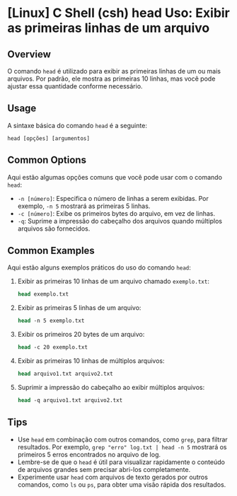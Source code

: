 # [Linux] C Shell (csh) head Uso: Exibir as primeiras linhas de um arquivo

## Overview
O comando `head` é utilizado para exibir as primeiras linhas de um ou mais arquivos. Por padrão, ele mostra as primeiras 10 linhas, mas você pode ajustar essa quantidade conforme necessário.

## Usage
A sintaxe básica do comando `head` é a seguinte:

```
head [opções] [argumentos]
```

## Common Options
Aqui estão algumas opções comuns que você pode usar com o comando `head`:

- `-n [número]`: Especifica o número de linhas a serem exibidas. Por exemplo, `-n 5` mostrará as primeiras 5 linhas.
- `-c [número]`: Exibe os primeiros bytes do arquivo, em vez de linhas.
- `-q`: Suprime a impressão do cabeçalho dos arquivos quando múltiplos arquivos são fornecidos.

## Common Examples
Aqui estão alguns exemplos práticos do uso do comando `head`:

1. Exibir as primeiras 10 linhas de um arquivo chamado `exemplo.txt`:
   ```csh
   head exemplo.txt
   ```

2. Exibir as primeiras 5 linhas de um arquivo:
   ```csh
   head -n 5 exemplo.txt
   ```

3. Exibir os primeiros 20 bytes de um arquivo:
   ```csh
   head -c 20 exemplo.txt
   ```

4. Exibir as primeiras 10 linhas de múltiplos arquivos:
   ```csh
   head arquivo1.txt arquivo2.txt
   ```

5. Suprimir a impressão do cabeçalho ao exibir múltiplos arquivos:
   ```csh
   head -q arquivo1.txt arquivo2.txt
   ```

## Tips
- Use `head` em combinação com outros comandos, como `grep`, para filtrar resultados. Por exemplo, `grep "erro" log.txt | head -n 5` mostrará os primeiros 5 erros encontrados no arquivo de log.
- Lembre-se de que o `head` é útil para visualizar rapidamente o conteúdo de arquivos grandes sem precisar abri-los completamente.
- Experimente usar `head` com arquivos de texto gerados por outros comandos, como `ls` ou `ps`, para obter uma visão rápida dos resultados.